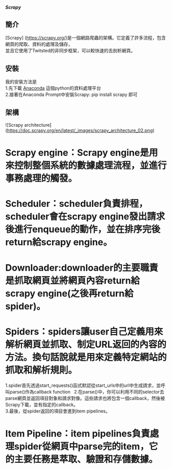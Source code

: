 ##### Scrapy  
## 簡介  
[Scrapy] (https://scrapy.org/)是一個網路爬蟲的架構。它定義了許多流程，包含網頁的爬取、資料的處理及儲存，  
並且它使用了Twitsted的非同步框架，可以較快速的去剖析網頁。  
## 安裝  
我的安裝方法是  
1.先下載 [Anaconda](https://www.continuum.io/downloads) 這個python的資料處理平台  
2.接著在Anaconda Prompt中安裝Scrapy: pip install scrapy 即可  
## 架構  
![Scrapy architecture] (https://doc.scrapy.org/en/latest/_images/scrapy_architecture_02.png)  
# Scrapy engine：Scrapy engine是用來控制整個系統的數據處理流程，並進行事務處理的觸發。   
# Scheduler：scheduler負責排程，scheduler會在scrapy engine發出請求後進行enqueue的動作，並在排序完後return給scrapy engine。   
# Downloader:downloader的主要職責是抓取網頁並將網頁內容return給scrapy engine(之後再return給spider)。  
# Spiders：spiders讓user自己定義用來解析網頁並抓取、制定URL返回的內容的方法。換句話說就是用來定義特定網站的抓取和解析規則。   
1.spider首先透過start_requests()函式默認從start_urls中的url中生成請求，並呼叫parse()作為callback function  
2.在parse()中，你可以利用不同的selector去parse網頁並返回項目對象和請求對像。這些請求也將包含一個callback，然後被Scrapy下載，並有指定的callback。  
3.最後，從spider返回的項目會進到item pipelines。  
# Item Pipeline：item pipelines負責處理spider從網頁中parse完的item，它的主要任務是萃取、驗證和存儲數據。
 
